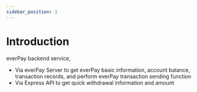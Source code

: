 ```yaml
---
sidebar_position: 1
---
```


# Introduction

everPay backend service,

* Via everPay Server to get everPay basic information, account balance, transaction records, and perform everPay transaction sending function
* Via Express API to get quick withdrawal information and amount
